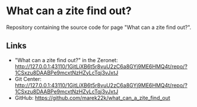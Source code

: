 # What can a zite find out?
Repository containing the source code for page "What can a zite find out?".

## Links
- "What can a zite find out?" in the Zeronet: http://127.0.0.1:43110/1GitLiXB6t5r8vuU2zC6a8GYj9ME6HMQ4t/repo/?1CSxzu8DAABPe9mcxtNzHZyLcTqj3vJxtJ
- Git Center: http://127.0.0.1:43110/1GitLiXB6t5r8vuU2zC6a8GYj9ME6HMQ4t/repo/?1CSxzu8DAABPe9mcxtNzHZyLcTqj3vJxtJ
- GitHub: https://github.com/marek22k/what_can_a_zite_find_out

